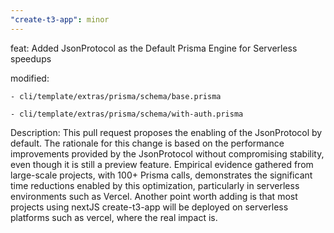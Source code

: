 ```yaml
---
"create-t3-app": minor
---
```


feat: Added JsonProtocol as the Default Prisma Engine for Serverless speedups

modified:

    - cli/template/extras/prisma/schema/base.prisma

    - cli/template/extras/prisma/schema/with-auth.prisma

Description: This pull request proposes the enabling of the JsonProtocol by default. The rationale for this change is based on the performance improvements provided by the JsonProtocol without compromising stability, even though it is still a preview feature. Empirical evidence gathered from large-scale projects, with 100+ Prisma calls, demonstrates the significant time reductions enabled by this optimization, particularly in serverless environments such as Vercel. Another point worth adding is that most projects using nextJS create-t3-app will be deployed on serverless platforms such as vercel, where the real impact is.
